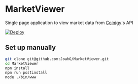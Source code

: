 # MarketViewer

Single page application to view market data from [Coinigy](https://www.coinigy.com/)'s API

[![Deploy](https://www.herokucdn.com/deploy/button.svg)](https://heroku.com/deploy)


## Set up manually

```sh
git clone git@github.com:JoahG/MarketViewer.git
cd MarketViewer
npm install
npm run postinstall
node ./bin/www
```